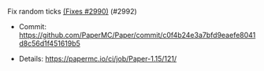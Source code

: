 Fix random ticks [(Fixes #2990)](https://github.com/PaperMC/Paper/issues/2990) (#2992) 

* Commit: https://github.com/PaperMC/Paper/commit/c0f4b24e3a7bfd9eaefe8041d8c56d1f451619b5

* Details: https://papermc.io/ci/job/Paper-1.15/121/
